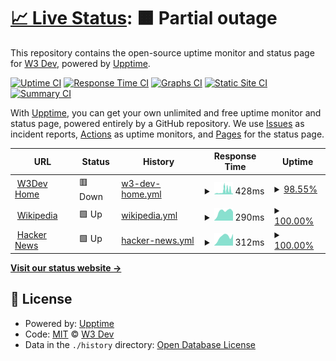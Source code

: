 # [📈 Live Status](https://status.w3dev.cloud): <!--live status--> **🟧 Partial outage**

This repository contains the open-source uptime monitor and status page for [W3 Dev](https://w3dev.in), powered by [Upptime](https://github.com/upptime/upptime).

[![Uptime CI](https://github.com/W3Dev/uptime/workflows/Uptime%20CI/badge.svg)](https://github.com/W3Dev/uptime/actions?query=workflow%3A%22Uptime+CI%22)
[![Response Time CI](https://github.com/W3Dev/uptime/workflows/Response%20Time%20CI/badge.svg)](https://github.com/W3Dev/uptime/actions?query=workflow%3A%22Response+Time+CI%22)
[![Graphs CI](https://github.com/W3Dev/uptime/workflows/Graphs%20CI/badge.svg)](https://github.com/W3Dev/uptime/actions?query=workflow%3A%22Graphs+CI%22)
[![Static Site CI](https://github.com/W3Dev/uptime/workflows/Static%20Site%20CI/badge.svg)](https://github.com/W3Dev/uptime/actions?query=workflow%3A%22Static+Site+CI%22)
[![Summary CI](https://github.com/W3Dev/uptime/workflows/Summary%20CI/badge.svg)](https://github.com/W3Dev/uptime/actions?query=workflow%3A%22Summary+CI%22)

With [Upptime](https://upptime.js.org), you can get your own unlimited and free uptime monitor and status page, powered entirely by a GitHub repository. We use [Issues](https://github.com/W3Dev/uptime/issues) as incident reports, [Actions](https://github.com/W3Dev/uptime/actions) as uptime monitors, and [Pages](https://status.w3dev.cloud) for the status page.

<!--start: status pages-->
<!-- This summary is generated by Upptime (https://github.com/upptime/upptime) -->
<!-- Do not edit this manually, your changes will be overwritten -->
<!-- prettier-ignore -->
| URL | Status | History | Response Time | Uptime |
| --- | ------ | ------- | ------------- | ------ |
| <img alt="" src="https://favicons.githubusercontent.com/w3dev.in" height="13"> [W3Dev Home](https://w3dev.in) | 🟥 Down | [w3-dev-home.yml](https://github.com/W3Dev/uptime/commits/HEAD/history/w3-dev-home.yml) | <details><summary><img alt="Response time graph" src="./graphs/w3-dev-home/response-time-week.png" height="20"> 428ms</summary><br><a href="https://status.w3dev.cloud/history/w3-dev-home"><img alt="Response time 416" src="https://img.shields.io/endpoint?url=https%3A%2F%2Fraw.githubusercontent.com%2FW3Dev%2Fuptime%2FHEAD%2Fapi%2Fw3-dev-home%2Fresponse-time.json"></a><br><a href="https://status.w3dev.cloud/history/w3-dev-home"><img alt="24-hour response time 548" src="https://img.shields.io/endpoint?url=https%3A%2F%2Fraw.githubusercontent.com%2FW3Dev%2Fuptime%2FHEAD%2Fapi%2Fw3-dev-home%2Fresponse-time-day.json"></a><br><a href="https://status.w3dev.cloud/history/w3-dev-home"><img alt="7-day response time 428" src="https://img.shields.io/endpoint?url=https%3A%2F%2Fraw.githubusercontent.com%2FW3Dev%2Fuptime%2FHEAD%2Fapi%2Fw3-dev-home%2Fresponse-time-week.json"></a><br><a href="https://status.w3dev.cloud/history/w3-dev-home"><img alt="30-day response time 277" src="https://img.shields.io/endpoint?url=https%3A%2F%2Fraw.githubusercontent.com%2FW3Dev%2Fuptime%2FHEAD%2Fapi%2Fw3-dev-home%2Fresponse-time-month.json"></a><br><a href="https://status.w3dev.cloud/history/w3-dev-home"><img alt="1-year response time 416" src="https://img.shields.io/endpoint?url=https%3A%2F%2Fraw.githubusercontent.com%2FW3Dev%2Fuptime%2FHEAD%2Fapi%2Fw3-dev-home%2Fresponse-time-year.json"></a></details> | <details><summary><a href="https://status.w3dev.cloud/history/w3-dev-home">98.55%</a></summary><a href="https://status.w3dev.cloud/history/w3-dev-home"><img alt="All-time uptime 99.71%" src="https://img.shields.io/endpoint?url=https%3A%2F%2Fraw.githubusercontent.com%2FW3Dev%2Fuptime%2FHEAD%2Fapi%2Fw3-dev-home%2Fuptime.json"></a><br><a href="https://status.w3dev.cloud/history/w3-dev-home"><img alt="24-hour uptime 89.88%" src="https://img.shields.io/endpoint?url=https%3A%2F%2Fraw.githubusercontent.com%2FW3Dev%2Fuptime%2FHEAD%2Fapi%2Fw3-dev-home%2Fuptime-day.json"></a><br><a href="https://status.w3dev.cloud/history/w3-dev-home"><img alt="7-day uptime 98.55%" src="https://img.shields.io/endpoint?url=https%3A%2F%2Fraw.githubusercontent.com%2FW3Dev%2Fuptime%2FHEAD%2Fapi%2Fw3-dev-home%2Fuptime-week.json"></a><br><a href="https://status.w3dev.cloud/history/w3-dev-home"><img alt="30-day uptime 99.67%" src="https://img.shields.io/endpoint?url=https%3A%2F%2Fraw.githubusercontent.com%2FW3Dev%2Fuptime%2FHEAD%2Fapi%2Fw3-dev-home%2Fuptime-month.json"></a><br><a href="https://status.w3dev.cloud/history/w3-dev-home"><img alt="1-year uptime 99.71%" src="https://img.shields.io/endpoint?url=https%3A%2F%2Fraw.githubusercontent.com%2FW3Dev%2Fuptime%2FHEAD%2Fapi%2Fw3-dev-home%2Fuptime-year.json"></a></details>
| <img alt="" src="https://favicons.githubusercontent.com/en.wikipedia.org" height="13"> [Wikipedia](https://en.wikipedia.org) | 🟩 Up | [wikipedia.yml](https://github.com/W3Dev/uptime/commits/HEAD/history/wikipedia.yml) | <details><summary><img alt="Response time graph" src="./graphs/wikipedia/response-time-week.png" height="20"> 290ms</summary><br><a href="https://status.w3dev.cloud/history/wikipedia"><img alt="Response time 206" src="https://img.shields.io/endpoint?url=https%3A%2F%2Fraw.githubusercontent.com%2FW3Dev%2Fuptime%2FHEAD%2Fapi%2Fwikipedia%2Fresponse-time.json"></a><br><a href="https://status.w3dev.cloud/history/wikipedia"><img alt="24-hour response time 278" src="https://img.shields.io/endpoint?url=https%3A%2F%2Fraw.githubusercontent.com%2FW3Dev%2Fuptime%2FHEAD%2Fapi%2Fwikipedia%2Fresponse-time-day.json"></a><br><a href="https://status.w3dev.cloud/history/wikipedia"><img alt="7-day response time 290" src="https://img.shields.io/endpoint?url=https%3A%2F%2Fraw.githubusercontent.com%2FW3Dev%2Fuptime%2FHEAD%2Fapi%2Fwikipedia%2Fresponse-time-week.json"></a><br><a href="https://status.w3dev.cloud/history/wikipedia"><img alt="30-day response time 212" src="https://img.shields.io/endpoint?url=https%3A%2F%2Fraw.githubusercontent.com%2FW3Dev%2Fuptime%2FHEAD%2Fapi%2Fwikipedia%2Fresponse-time-month.json"></a><br><a href="https://status.w3dev.cloud/history/wikipedia"><img alt="1-year response time 206" src="https://img.shields.io/endpoint?url=https%3A%2F%2Fraw.githubusercontent.com%2FW3Dev%2Fuptime%2FHEAD%2Fapi%2Fwikipedia%2Fresponse-time-year.json"></a></details> | <details><summary><a href="https://status.w3dev.cloud/history/wikipedia">100.00%</a></summary><a href="https://status.w3dev.cloud/history/wikipedia"><img alt="All-time uptime 100.00%" src="https://img.shields.io/endpoint?url=https%3A%2F%2Fraw.githubusercontent.com%2FW3Dev%2Fuptime%2FHEAD%2Fapi%2Fwikipedia%2Fuptime.json"></a><br><a href="https://status.w3dev.cloud/history/wikipedia"><img alt="24-hour uptime 100.00%" src="https://img.shields.io/endpoint?url=https%3A%2F%2Fraw.githubusercontent.com%2FW3Dev%2Fuptime%2FHEAD%2Fapi%2Fwikipedia%2Fuptime-day.json"></a><br><a href="https://status.w3dev.cloud/history/wikipedia"><img alt="7-day uptime 100.00%" src="https://img.shields.io/endpoint?url=https%3A%2F%2Fraw.githubusercontent.com%2FW3Dev%2Fuptime%2FHEAD%2Fapi%2Fwikipedia%2Fuptime-week.json"></a><br><a href="https://status.w3dev.cloud/history/wikipedia"><img alt="30-day uptime 100.00%" src="https://img.shields.io/endpoint?url=https%3A%2F%2Fraw.githubusercontent.com%2FW3Dev%2Fuptime%2FHEAD%2Fapi%2Fwikipedia%2Fuptime-month.json"></a><br><a href="https://status.w3dev.cloud/history/wikipedia"><img alt="1-year uptime 100.00%" src="https://img.shields.io/endpoint?url=https%3A%2F%2Fraw.githubusercontent.com%2FW3Dev%2Fuptime%2FHEAD%2Fapi%2Fwikipedia%2Fuptime-year.json"></a></details>
| <img alt="" src="https://favicons.githubusercontent.com/news.ycombinator.com" height="13"> [Hacker News](https://news.ycombinator.com) | 🟩 Up | [hacker-news.yml](https://github.com/W3Dev/uptime/commits/HEAD/history/hacker-news.yml) | <details><summary><img alt="Response time graph" src="./graphs/hacker-news/response-time-week.png" height="20"> 312ms</summary><br><a href="https://status.w3dev.cloud/history/hacker-news"><img alt="Response time 301" src="https://img.shields.io/endpoint?url=https%3A%2F%2Fraw.githubusercontent.com%2FW3Dev%2Fuptime%2FHEAD%2Fapi%2Fhacker-news%2Fresponse-time.json"></a><br><a href="https://status.w3dev.cloud/history/hacker-news"><img alt="24-hour response time 414" src="https://img.shields.io/endpoint?url=https%3A%2F%2Fraw.githubusercontent.com%2FW3Dev%2Fuptime%2FHEAD%2Fapi%2Fhacker-news%2Fresponse-time-day.json"></a><br><a href="https://status.w3dev.cloud/history/hacker-news"><img alt="7-day response time 312" src="https://img.shields.io/endpoint?url=https%3A%2F%2Fraw.githubusercontent.com%2FW3Dev%2Fuptime%2FHEAD%2Fapi%2Fhacker-news%2Fresponse-time-week.json"></a><br><a href="https://status.w3dev.cloud/history/hacker-news"><img alt="30-day response time 315" src="https://img.shields.io/endpoint?url=https%3A%2F%2Fraw.githubusercontent.com%2FW3Dev%2Fuptime%2FHEAD%2Fapi%2Fhacker-news%2Fresponse-time-month.json"></a><br><a href="https://status.w3dev.cloud/history/hacker-news"><img alt="1-year response time 301" src="https://img.shields.io/endpoint?url=https%3A%2F%2Fraw.githubusercontent.com%2FW3Dev%2Fuptime%2FHEAD%2Fapi%2Fhacker-news%2Fresponse-time-year.json"></a></details> | <details><summary><a href="https://status.w3dev.cloud/history/hacker-news">100.00%</a></summary><a href="https://status.w3dev.cloud/history/hacker-news"><img alt="All-time uptime 99.95%" src="https://img.shields.io/endpoint?url=https%3A%2F%2Fraw.githubusercontent.com%2FW3Dev%2Fuptime%2FHEAD%2Fapi%2Fhacker-news%2Fuptime.json"></a><br><a href="https://status.w3dev.cloud/history/hacker-news"><img alt="24-hour uptime 100.00%" src="https://img.shields.io/endpoint?url=https%3A%2F%2Fraw.githubusercontent.com%2FW3Dev%2Fuptime%2FHEAD%2Fapi%2Fhacker-news%2Fuptime-day.json"></a><br><a href="https://status.w3dev.cloud/history/hacker-news"><img alt="7-day uptime 100.00%" src="https://img.shields.io/endpoint?url=https%3A%2F%2Fraw.githubusercontent.com%2FW3Dev%2Fuptime%2FHEAD%2Fapi%2Fhacker-news%2Fuptime-week.json"></a><br><a href="https://status.w3dev.cloud/history/hacker-news"><img alt="30-day uptime 100.00%" src="https://img.shields.io/endpoint?url=https%3A%2F%2Fraw.githubusercontent.com%2FW3Dev%2Fuptime%2FHEAD%2Fapi%2Fhacker-news%2Fuptime-month.json"></a><br><a href="https://status.w3dev.cloud/history/hacker-news"><img alt="1-year uptime 99.90%" src="https://img.shields.io/endpoint?url=https%3A%2F%2Fraw.githubusercontent.com%2FW3Dev%2Fuptime%2FHEAD%2Fapi%2Fhacker-news%2Fuptime-year.json"></a></details>

<!--end: status pages-->

[**Visit our status website →**](https://status.w3dev.cloud)

## 📄 License

- Powered by: [Upptime](https://github.com/upptime/upptime)
- Code: [MIT](./LICENSE) © [W3 Dev](https://w3dev.in)
- Data in the `./history` directory: [Open Database License](https://opendatacommons.org/licenses/odbl/1-0/)
